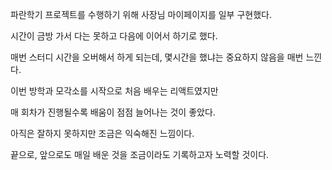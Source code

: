 파란학기 프로젝트를 수행하기 위해 사장님 마이페이지를 일부 구현했다.

시간이 금방 가서 다는 못하고 다음에 이어서 하기로 했다.

매번 스터디 시간을 오버해서 하게 되는데, 몇시간을 했냐는 중요하지 않음을 매번 느낀다.

이번 방학과 모각소를 시작으로 처음 배우는 리액트였지만

매 회차가 진행될수록 배움이 점점 늘어나는 것이 좋았다.

아직은 잘하지 못하지만 조금은 익숙해진 느낌이다.

끝으로, 앞으로도 매일 배운 것을 조금이라도 기록하고자 노력할 것이다.
